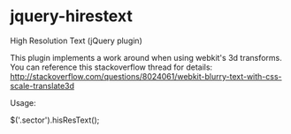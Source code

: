 jquery-hirestext
================

High Resolution Text (jQuery plugin)

This plugin implements a work around when using webkit's 3d transforms.  You can reference this stackoverflow thread for details: http://stackoverflow.com/questions/8024061/webkit-blurry-text-with-css-scale-translate3d


Usage: 

$('.sector').hisResText();

